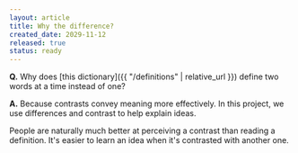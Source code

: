 ```yaml
---
layout: article
title: Why the difference?
created_date: 2029-11-12
released: true
status: ready
---
```


**Q.** Why does [this dictionary]({{ "/definitions" | relative_url }}) define two
words at a time instead of one?

**A.** Because contrasts convey meaning more effectively. In this
project, we use differences and contrast to help explain ideas.

People are naturally much better at perceiving a contrast than reading a definition.
It's easier to learn an idea when it's contrasted with another one.







